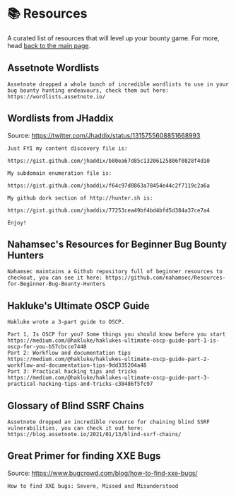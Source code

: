 # 📚 Resources

A curated list of resources that will level up your bounty game. For more, head [back to the main page](./README.md).

## Assetnote Wordlists

```
Assetnote dropped a whole bunch of incredible wordlists to use in your bug bounty hunting endeavours, check them out here: https://wordlists.assetnote.io/
```

## Wordlists from JHaddix

Source: https://twitter.com/Jhaddix/status/1315755608851668993

```
Just FYI my content discovery file is:

https://gist.github.com/jhaddix/b80ea67d85c13206125806f0828f4d10

My subdomain enumeration file is:

https://gist.github.com/jhaddix/f64c97d0863a78454e44c2f7119c2a6a

My github dork section of http://hunter.sh is:

https://gist.github.com/jhaddix/77253cea49bf4bd4bfd5d384a37ce7a4

Enjoy!
```

## Nahamsec's Resources for Beginner Bug Bounty Hunters

```
Nahamsec maintains a Github repository full of beginner resources to checkout, you can see it here: https://github.com/nahamsec/Resources-for-Beginner-Bug-Bounty-Hunters
```

## Hakluke's Ultimate OSCP Guide

```
Hakluke wrote a 3-part guide to OSCP.

Part 1, Is OSCP for you? Some things you should know before you start https://medium.com/@hakluke/haklukes-ultimate-oscp-guide-part-1-is-oscp-for-you-b57cbcce7440
Part 2: Workflow and documentation tips https://medium.com/@hakluke/haklukes-ultimate-oscp-guide-part-2-workflow-and-documentation-tips-9dd335204a48
Part 3: Practical hacking tips and tricks https://medium.com/@hakluke/haklukes-ultimate-oscp-guide-part-3-practical-hacking-tips-and-tricks-c38486f5fc97
```

## Glossary of Blind SSRF Chains

```
Assetnote dropped an incredible resource for chaining blind SSRF vulnerabilities, you can check it out here: https://blog.assetnote.io/2021/01/13/blind-ssrf-chains/
```

## Great Primer for finding XXE Bugs

Source: https://www.bugcrowd.com/blog/how-to-find-xxe-bugs/

```
How to find XXE bugs: Severe, Missed and Misunderstood
```

